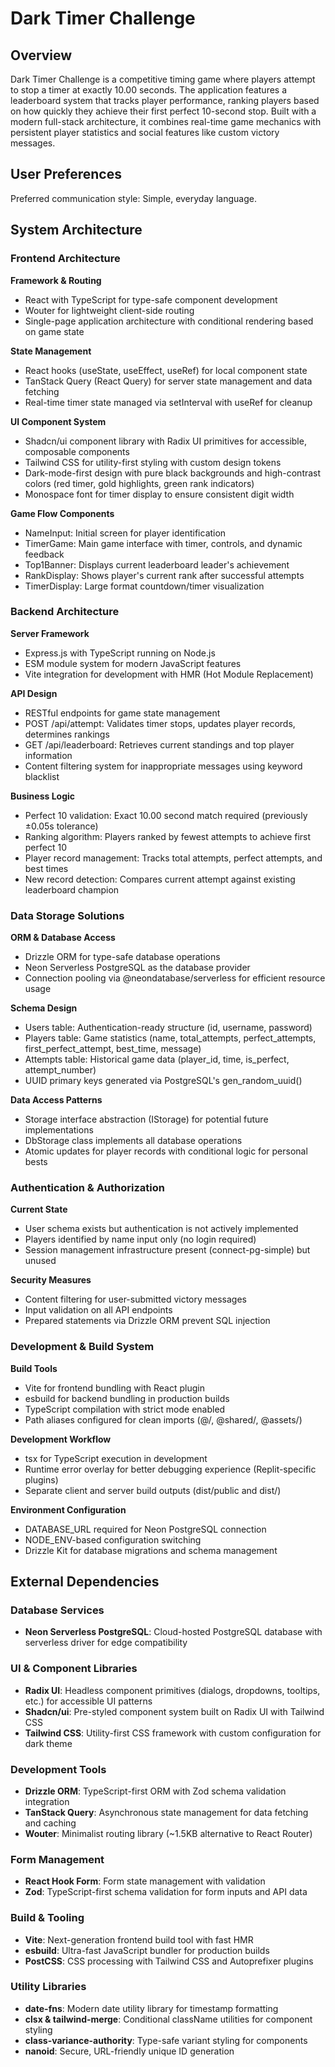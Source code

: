 # Dark Timer Challenge

## Overview

Dark Timer Challenge is a competitive timing game where players attempt to stop a timer at exactly 10.00 seconds. The application features a leaderboard system that tracks player performance, ranking players based on how quickly they achieve their first perfect 10-second stop. Built with a modern full-stack architecture, it combines real-time game mechanics with persistent player statistics and social features like custom victory messages.

## User Preferences

Preferred communication style: Simple, everyday language.

## System Architecture

### Frontend Architecture

**Framework & Routing**
- React with TypeScript for type-safe component development
- Wouter for lightweight client-side routing
- Single-page application architecture with conditional rendering based on game state

**State Management**
- React hooks (useState, useEffect, useRef) for local component state
- TanStack Query (React Query) for server state management and data fetching
- Real-time timer state managed via setInterval with useRef for cleanup

**UI Component System**
- Shadcn/ui component library with Radix UI primitives for accessible, composable components
- Tailwind CSS for utility-first styling with custom design tokens
- Dark-mode-first design with pure black backgrounds and high-contrast colors (red timer, gold highlights, green rank indicators)
- Monospace font for timer display to ensure consistent digit width

**Game Flow Components**
- NameInput: Initial screen for player identification
- TimerGame: Main game interface with timer, controls, and dynamic feedback
- Top1Banner: Displays current leaderboard leader's achievement
- RankDisplay: Shows player's current rank after successful attempts
- TimerDisplay: Large format countdown/timer visualization

### Backend Architecture

**Server Framework**
- Express.js with TypeScript running on Node.js
- ESM module system for modern JavaScript features
- Vite integration for development with HMR (Hot Module Replacement)

**API Design**
- RESTful endpoints for game state management
- POST /api/attempt: Validates timer stops, updates player records, determines rankings
- GET /api/leaderboard: Retrieves current standings and top player information
- Content filtering system for inappropriate messages using keyword blacklist

**Business Logic**
- Perfect 10 validation: Exact 10.00 second match required (previously ±0.05s tolerance)
- Ranking algorithm: Players ranked by fewest attempts to achieve first perfect 10
- Player record management: Tracks total attempts, perfect attempts, and best times
- New record detection: Compares current attempt against existing leaderboard champion

### Data Storage Solutions

**ORM & Database Access**
- Drizzle ORM for type-safe database operations
- Neon Serverless PostgreSQL as the database provider
- Connection pooling via @neondatabase/serverless for efficient resource usage

**Schema Design**
- Users table: Authentication-ready structure (id, username, password)
- Players table: Game statistics (name, total_attempts, perfect_attempts, first_perfect_attempt, best_time, message)
- Attempts table: Historical game data (player_id, time, is_perfect, attempt_number)
- UUID primary keys generated via PostgreSQL's gen_random_uuid()

**Data Access Patterns**
- Storage interface abstraction (IStorage) for potential future implementations
- DbStorage class implements all database operations
- Atomic updates for player records with conditional logic for personal bests

### Authentication & Authorization

**Current State**
- User schema exists but authentication is not actively implemented
- Players identified by name input only (no login required)
- Session management infrastructure present (connect-pg-simple) but unused

**Security Measures**
- Content filtering for user-submitted victory messages
- Input validation on all API endpoints
- Prepared statements via Drizzle ORM prevent SQL injection

### Development & Build System

**Build Tools**
- Vite for frontend bundling with React plugin
- esbuild for backend bundling in production builds
- TypeScript compilation with strict mode enabled
- Path aliases configured for clean imports (@/, @shared/, @assets/)

**Development Workflow**
- tsx for TypeScript execution in development
- Runtime error overlay for better debugging experience (Replit-specific plugins)
- Separate client and server build outputs (dist/public and dist/)

**Environment Configuration**
- DATABASE_URL required for Neon PostgreSQL connection
- NODE_ENV-based configuration switching
- Drizzle Kit for database migrations and schema management

## External Dependencies

### Database Services
- **Neon Serverless PostgreSQL**: Cloud-hosted PostgreSQL database with serverless driver for edge compatibility

### UI & Component Libraries
- **Radix UI**: Headless component primitives (dialogs, dropdowns, tooltips, etc.) for accessible UI patterns
- **Shadcn/ui**: Pre-styled component system built on Radix UI with Tailwind CSS
- **Tailwind CSS**: Utility-first CSS framework with custom configuration for dark theme

### Development Tools
- **Drizzle ORM**: TypeScript-first ORM with Zod schema validation integration
- **TanStack Query**: Asynchronous state management for data fetching and caching
- **Wouter**: Minimalist routing library (~1.5KB alternative to React Router)

### Form Management
- **React Hook Form**: Form state management with validation
- **Zod**: TypeScript-first schema validation for form inputs and API data

### Build & Tooling
- **Vite**: Next-generation frontend build tool with fast HMR
- **esbuild**: Ultra-fast JavaScript bundler for production builds
- **PostCSS**: CSS processing with Tailwind CSS and Autoprefixer plugins

### Utility Libraries
- **date-fns**: Modern date utility library for timestamp formatting
- **clsx & tailwind-merge**: Conditional className utilities for component styling
- **class-variance-authority**: Type-safe variant styling for components
- **nanoid**: Secure, URL-friendly unique ID generation